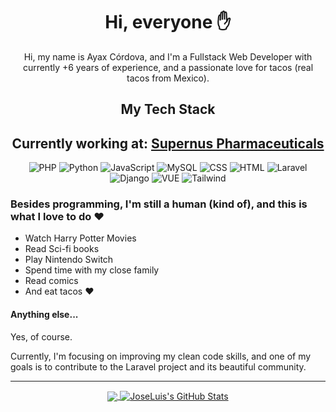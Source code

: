 <h1 align="center">Hi, everyone ✋</h1>

<p align="center">
  Hi, my name is Ayax Córdova, and I'm a Fullstack Web Developer with currently +6 years of experience, and a passionate love for tacos (real tacos from Mexico).
</p>
  
<h2 align="center">
  My Tech Stack
</h2>

<h2 align="center">Currently working at: <a href="https://www.supernus.com/">Supernus Pharmaceuticals</a></h2>
  
<p align="center">
  <img alt="PHP" src="https://img.shields.io/badge/PHP-7A86B8?style=for-the-badge&logo=php&logoColor=white" />
  <img alt="Python" src="https://img.shields.io/badge/Python-14354C?style=for-the-badge&logo=python&logoColor=white" />
  <img alt="JavaScript" src="https://img.shields.io/badge/JavaScript-323330?style=for-the-badge&logo=javascript&logoColor=F7DF1E" />
  <img alt="MySQL" src="https://img.shields.io/badge/MySQL-00000F?style=for-the-badge&logo=mysql&logoColor=white" />
  <img alt="CSS" src="https://img.shields.io/badge/CSS3-1572B6?style=for-the-badge&logo=css3&logoColor=white" />
  <img alt="HTML" src="https://img.shields.io/badge/HTML5-E34F26?style=for-the-badge&logo=html5&logoColor=white" />
  <img alt="Laravel" src="https://img.shields.io/badge/Laravel-F13A2F?style=for-the-badge&logo=laravel&logoColor=white" />
  <img alt="Django" src="https://img.shields.io/badge/Django-092E20?style=for-the-badge&logo=django&logoColor=white" />
  <img alt="VUE" src="https://camo.githubusercontent.com/50decafa53f269e4c88e47320b85896b1823a4be4ac8d1913b197111e4a10da1/68747470733a2f2f696d672e736869656c64732e696f2f7374617469632f76313f7374796c653d666f722d7468652d6261646765266d6573736167653d5675652e6a7326636f6c6f723d323232323232266c6f676f3d5675652e6a73266c6f676f436f6c6f723d344643303844266c6162656c3d" />
  <img alt="Tailwind" src="https://camo.githubusercontent.com/5d16e7fdd964ebca50ca82d6c8b081045630340427c463f4470050acd4e50ef3/68747470733a2f2f696d672e736869656c64732e696f2f7374617469632f76313f7374796c653d666f722d7468652d6261646765266d6573736167653d5461696c77696e642b43535326636f6c6f723d323232323232266c6f676f3d5461696c77696e642b435353266c6f676f436f6c6f723d303642364434266c6162656c3d"/>
</p>

### Besides programming, I'm still a human (kind of), and this is what I love to do ❤️

* Watch Harry Potter Movies
* Read Sci-fi books
* Play Nintendo Switch
* Spend time with my close family
* Read comics
* And eat tacos ❤

#### Anything else...

Yes, of course.

Currently, I'm focusing on improving my clean code skills, and one of my goals is to contribute to the Laravel project and its beautiful community.

***

<p align="center">
  
  <a href="https://github.com/asciito/asciito">
      <img align="center" src="https://github-readme-stats.vercel.app/api/top-langs/?username=asciito&hide=java,html,tex&title_color=ffffff&text_color=c9cacc&icon_color=2bbc8a&bg_color=1d1f21&langs_count=3" />
  </a>
  
  <a href="https://github.com/joseluistello/joseluistello">
      <img align="center" src="https://github-readme-stats.vercel.app/api?username=asciito&show_icons=true&line_height=27&count_private=true&title_color=ffffff&text_color=c9cacc&icon_color=2bbc8a&bg_color=1d1f21" alt="JoseLuis's GitHub Stats" />
  </a>
</p>
